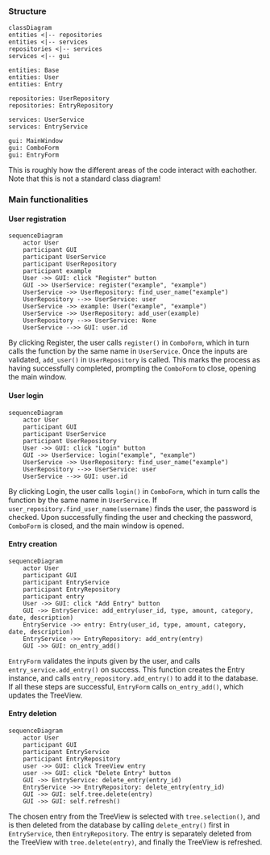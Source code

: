 ### Structure

```mermaid
classDiagram
entities <|-- repositories
entities <|-- services
repositories <|-- services
services <|-- gui

entities: Base
entities: User
entities: Entry

repositories: UserRepository
repositories: EntryRepository

services: UserService
services: EntryService

gui: MainWindow
gui: ComboForm
gui: EntryForm
```

This is roughly how the different areas of the code interact with eachother. Note that this is not a standard class
diagram!

### Main functionalities
#### User registration

```mermaid
sequenceDiagram
    actor User
    participant GUI
    participant UserService
    participant UserRepository
    participant example
    User ->> GUI: click "Register" button
    GUI ->> UserService: register("example", "example")
    UserService ->> UserRepository: find_user_name("example")
    UserRepository -->> UserService: user
    UserService ->> example: User("example", "example")
    UserService ->> UserRepository: add_user(example)
    UserRepository -->> UserService: None
    UserService -->> GUI: user.id
```

By clicking Register, the user calls `register()` in `ComboForm`, which in turn calls the function by
the same name in `UserService`. Once the inputs are validated, `add_user()` in `UserRepository` is called.
This marks the process as having successfully completed, prompting the `ComboForm` to close, opening the main window.

#### User login
```mermaid
sequenceDiagram
    actor User
    participant GUI
    participant UserService
    participant UserRepository
    User ->> GUI: click "Login" button
    GUI ->> UserService: login("example", "example")
    UserService ->> UserRepository: find_user_name("example")
    UserRepository -->> UserService: user
    UserService -->> GUI: user.id
```

By clicking Login, the user calls `login()` in `ComboForm`, which in turn calls the function by
the same name in `UserService`. If `user_repository.find_user_name(username)` finds the user, the password is checked.
Upon successfully finding the user and checking the password, `ComboForm` is closed, and the main window is opened.

#### Entry creation
```mermaid
sequenceDiagram
    actor User
    participant GUI
    participant EntryService
    participant EntryRepository
    participant entry
    User ->> GUI: click "Add Entry" button
    GUI ->> EntryService: add_entry(user_id, type, amount, category, date, description)
    EntryService ->> entry: Entry(user_id, type, amount, category, date, description)
    EntryService ->> EntryRepository: add_entry(entry)
    GUI ->> GUI: on_entry_add()
```

`EntryForm` validates the inputs given by the user, and calls `entry_service.add_entry()` on success. This function
creates the Entry instance, and calls `entry_repository.add_entry()` to add it to the database. If all these steps are
successful, `EntryForm` calls `on_entry_add()`, which updates the TreeView.


#### Entry deletion
```mermaid
sequenceDiagram
    actor User
    participant GUI
    participant EntryService
    participant EntryRepository
    user ->> GUI: click TreeView entry
    user ->> GUI: click "Delete Entry" button
    GUI ->> EntryService: delete_entry(entry_id)
    EntryService ->> EntryRepository: delete_entry(entry_id)
    GUI ->> GUI: self.tree.delete(entry)
    GUI ->> GUI: self.refresh()
```

The chosen entry from the TreeView is selected with `tree.selection()`, and is then deleted from the database by
calling `delete_entry()` first in `EntryService`, then `EntryRepository`. The entry is separately deleted from
the TreeView with `tree.delete(entry)`, and finally the TreeView is refreshed.